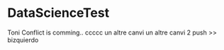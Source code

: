 # DataScienceTest
Toni
Conflict is comming..
ccccc
un altre canvi
un altre canvi 2
push >> bizquierdo


